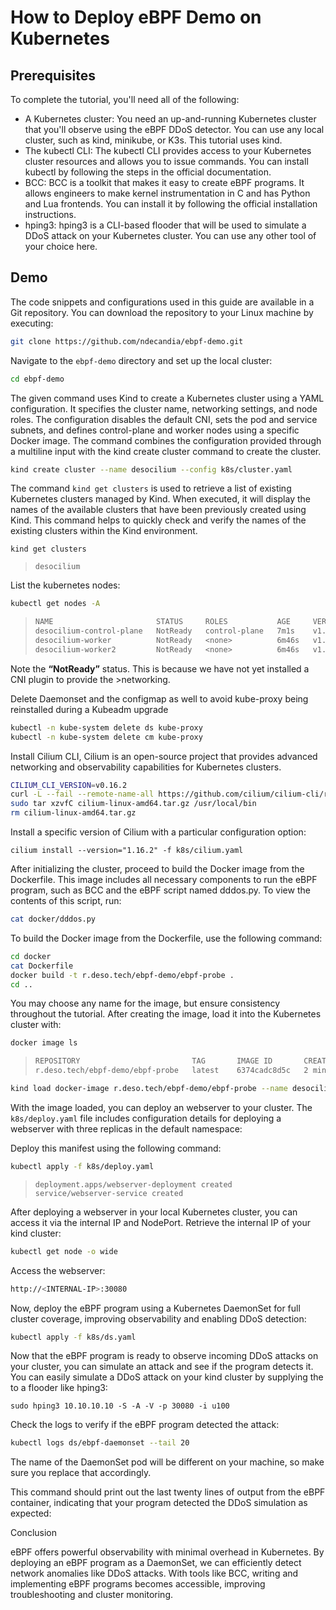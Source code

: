 # How to Deploy eBPF Demo on Kubernetes

## Prerequisites

To complete the tutorial, you'll need all of the following:

- A Kubernetes cluster: You need an up-and-running Kubernetes cluster that you'll observe using the eBPF DDoS detector. You can use any local cluster, such as kind, minikube, or K3s. This tutorial uses kind.
- The kubectl CLI: The kubectl CLI provides access to your Kubernetes cluster resources and allows you to issue commands. You can install kubectl by following the steps in the official documentation.
- BCC: BCC is a toolkit that makes it easy to create eBPF programs. It allows engineers to make kernel instrumentation in C and has Python and Lua frontends. You can install it by following the official installation instructions.
- hping3: hping3 is a CLI-based flooder that will be used to simulate a DDoS attack on your Kubernetes cluster. You can use any other tool of your choice here.

## Demo

The code snippets and configurations used in this guide are available in a Git repository. You can download the repository to your Linux machine by executing:

```bash
git clone https://github.com/ndecandia/ebpf-demo.git
```

Navigate to the `ebpf-demo` directory and set up the local cluster:

```bash
cd ebpf-demo
```


The given command uses Kind to create a Kubernetes cluster using a YAML configuration. It specifies the cluster name, networking settings, and node roles. The configuration disables the default CNI, sets the pod and service subnets, and defines control-plane and worker nodes using a specific Docker image. The command combines the configuration provided through a multiline input with the kind create cluster command to create the cluster.

```bash
kind create cluster --name desocilium --config k8s/cluster.yaml
```

The command `kind get clusters` is used to retrieve a list of existing Kubernetes clusters managed by Kind. When executed, it will display the names of the available clusters that have been previously created using Kind. This command helps to quickly check and verify the names of the existing clusters within the Kind environment.

```
kind get clusters
```

> ```
> desocilium
> ```

List the kubernetes nodes:

```bash
kubectl get nodes -A
```

>```bash
> NAME                       STATUS     ROLES           AGE     VERSION
> desocilium-control-plane   NotReady   control-plane   7m1s    v1.31.0
> desocilium-worker          NotReady   <none>          6m46s   v1.31.0
> desocilium-worker2         NotReady   <none>          6m46s   v1.31.0
>```

Note the **“NotReady”** status.
This is because we have not yet installed a CNI plugin to provide the >networking.


Delete Daemonset and the configmap as well to avoid kube-proxy being reinstalled during a Kubeadm upgrade


```bash
kubectl -n kube-system delete ds kube-proxy
kubectl -n kube-system delete cm kube-proxy
```


Install Cilium CLI, Cilium is an open-source project that provides advanced networking and observability capabilities for Kubernetes clusters.

```bash
CILIUM_CLI_VERSION=v0.16.2
curl -L --fail --remote-name-all https://github.com/cilium/cilium-cli/releases/download/${CILIUM_CLI_VERSION}/cilium-linux-amd64.tar.gz
sudo tar xzvfC cilium-linux-amd64.tar.gz /usr/local/bin
rm cilium-linux-amd64.tar.gz
```

Install a specific version of Cilium with a particular configuration option:

```
cilium install --version="1.16.2" -f k8s/cilium.yaml
```

After initializing the cluster, proceed to build the Docker image from the Dockerfile. This image includes all necessary components to run the eBPF program, such as BCC and the eBPF script named dddos.py. To view the contents of this script, run:


```bash
cat docker/dddos.py
```

To build the Docker image from the Dockerfile, use the following command:

```bash
cd docker
cat Dockerfile
docker build -t r.deso.tech/ebpf-demo/ebpf-probe .
cd ..
```

You may choose any name for the image, but ensure consistency throughout the tutorial. After creating the image, load it into the Kubernetes cluster with:

```bash
docker image ls
```

> ```bash
> REPOSITORY                         TAG       IMAGE ID       CREATED         SIZE
> r.deso.tech/ebpf-demo/ebpf-probe   latest    6374cadc8d5c   2 minutes ago   310MB
> ```

```bash
kind load docker-image r.deso.tech/ebpf-demo/ebpf-probe --name desocilium
```

With the image loaded, you can deploy an webserver to your cluster. The `k8s/deploy.yaml` file includes configuration details for deploying a webserver with three replicas in the default namespace:


Deploy this manifest using the following command:

```bash
kubectl apply -f k8s/deploy.yaml
```

> ```
> deployment.apps/webserver-deployment created
> service/webserver-service created
> ```


After deploying a webserver in your local Kubernetes cluster, you can access it via the internal IP and NodePort.
Retrieve the internal IP of your kind cluster:

```bash
kubectl get node -o wide
```
Access the webserver:

```bash
http://<INTERNAL-IP>:30080
```

Now, deploy the eBPF program using a Kubernetes DaemonSet for full cluster coverage, improving observability and enabling DDoS detection:


```bash
kubectl apply -f k8s/ds.yaml
```

Now that the eBPF program is ready to observe incoming DDoS attacks on your cluster, you can simulate an attack and see if the program detects it. You can easily simulate a DDoS attack on your kind cluster by supplying the <INTERNAL-IP> to a flooder like hping3:

```
sudo hping3 10.10.10.10 -S -A -V -p 30080 -i u100
```

Check the logs to verify if the eBPF program detected the attack:

```bash
kubectl logs ds/ebpf-daemonset --tail 20
```

The name of the DaemonSet pod will be different on your machine, so make sure you replace that accordingly.

This command should print out the last twenty lines of output from the eBPF container, indicating that your program detected the DDoS simulation as expected:

Conclusion

eBPF offers powerful observability with minimal overhead in Kubernetes. By deploying an eBPF program as a DaemonSet, we can efficiently detect network anomalies like DDoS attacks. With tools like BCC, writing and implementing eBPF programs becomes accessible, improving troubleshooting and cluster monitoring.
